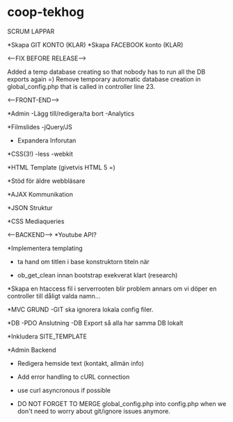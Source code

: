 coop-tekhog
===========


SCRUM LAPPAR

*Skapa GIT KONTO (KLAR)
*Skapa FACEBOOK konto (KLAR)

<--FIX BEFORE RELEASE-->

Added a temp database creating so that nobody has to run all the DB exports again =)
Remove temporary automatic database creation in global_config.php that is called in controller line 23.

<--FRONT-END-->

*Admin
-Lägg till/redigera/ta bort
-Analytics

*Filmslides
 -jQuery/JS

* Expandera Inforutan

*CSS(3!)
 -less
 -webkit 

*HTML Template (givetvis HTML 5 =)

*Stöd för äldre webbläsare

*AJAX Kommunikation

*JSON Struktur

*CSS Mediaqueries



<--BACKEND-->
*Youtube API?

*Implementera templating

* ta hand om titlen i base konstruktorn titeln när 

* ob_get_clean innan bootstrap exekverat klart (research)

*Skapa en htaccess fil i serverrooten
blir problem annars om vi döper en controller till dåligt valda namn...

*MVC GRUND
 -GIT ska ignorera lokala config filer.

*DB
 -PDO Anslutning
 -DB Export så alla har samma DB lokalt

*Inkludera SITE_TEMPLATE

*Admin Backend
- Redigera hemside text (kontakt, allmän info)

* Add error handling to cURL connection
* use curl asyncronous if possible

* DO NOT FORGET TO MERGE global_config.php into config.php 
  when we don't need to worry about git/ignore issues anymore.